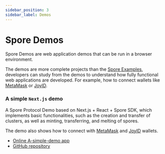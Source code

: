 ```yaml
---
sidebar_position: 3
sidebar_label: Demos
---
```


# Spore Demos

Spore Demos are web application demos that can be run in a browser environment.

The demos are more complete projects than the [Spore Examples](./examples), developers can study from the demos to understand how fully functional web applications are developed. 
For example, how to connect wallets like [MetaMask](https://metamask.io) or [JoyID](https://joy.id).

### A simple `Next.js` demo

A Spore Protocol Demo based on Next.js + React + Spore SDK, which implements basic functionalities, such as the creation and transfer of clusters, as well as minting, transferring, and melting of spores. 

The demo also shows how to connect with [MetaMask](https://metamask.io) and [JoyID](https://joy.id) wallets.

- [Online A-simple-demo app](https://a-simple-demo.spore.pro)
- [GitHub repository](https://github.com/sporeprotocol/spore-demo)
